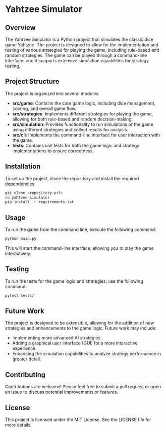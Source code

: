 # Yahtzee Simulator

## Overview
The Yahtzee Simulator is a Python project that simulates the classic dice game Yahtzee. The project is designed to allow for the implementation and testing of various strategies for playing the game, including rule-based and random strategies. The game can be played through a command-line interface, and it supports extensive simulation capabilities for strategy testing.

## Project Structure
The project is organized into several modules:

- **src/game**: Contains the core game logic, including dice management, scoring, and overall game flow.
- **src/strategies**: Implements different strategies for playing the game, allowing for both rule-based and random decision-making.
- **src/simulation**: Provides functionality to run simulations of the game using different strategies and collect results for analysis.
- **src/cli**: Implements the command-line interface for user interaction with the game.
- **tests**: Contains unit tests for both the game logic and strategy implementations to ensure correctness.

## Installation
To set up the project, clone the repository and install the required dependencies:

```bash
git clone <repository-url>
cd yahtzee-simulator
pip install -r requirements.txt
```

## Usage
To run the game from the command line, execute the following command:

```bash
python main.py
```

This will start the command-line interface, allowing you to play the game interactively.

## Testing
To run the tests for the game logic and strategies, use the following command:

```bash
pytest tests/
```

## Future Work
The project is designed to be extensible, allowing for the addition of new strategies and enhancements to the game logic. Future work may include:

- Implementing more advanced AI strategies.
- Adding a graphical user interface (GUI) for a more interactive experience.
- Enhancing the simulation capabilities to analyze strategy performance in greater detail.

## Contributing
Contributions are welcome! Please feel free to submit a pull request or open an issue to discuss potential improvements or features.

## License
This project is licensed under the MIT License. See the LICENSE file for more details.